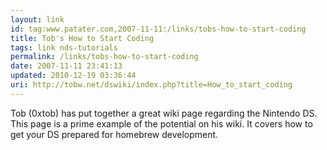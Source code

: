 ```yaml
---
layout: link
id: tag:www.patater.com,2007-11-11:/links/tobs-how-to-start-coding
title: Tob's How to Start Coding
tags: link nds-tutorials
permalink: /links/tobs-how-to-start-coding
date: 2007-11-11 23:41:13
updated: 2010-12-19 03:36:44
uri: http://tobw.net/dswiki/index.php?title=How_to_start_coding
---
```

Tob (0xtob) has put together a great wiki page regarding the Nintendo DS. This
page is a prime example of the potential on his wiki. It covers how to get your
DS prepared for homebrew development.
